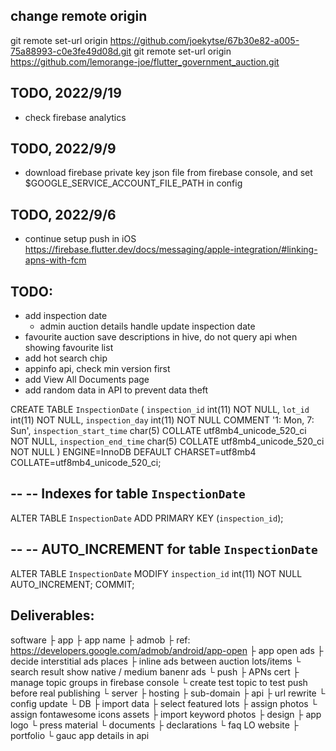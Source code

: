 ## change remote origin
git remote set-url origin https://github.com/joekytse/67b30e82-a005-75a88993-c0e3fe49d08d.git
git remote set-url origin https://github.com/lemorange-joe/flutter_government_auction.git

## TODO, 2022/9/19
- check firebase analytics
## TODO, 2022/9/9
- download firebase private key json file from firebase console, and set $GOOGLE_SERVICE_ACCOUNT_FILE_PATH in config
## TODO, 2022/9/6
- continue setup push in iOS
https://firebase.flutter.dev/docs/messaging/apple-integration/#linking-apns-with-fcm


## TODO:
- add inspection date
  - admin auction details handle update inspection date
- favourite auction save descriptions in hive, do not query api when showing favourite list 
- add hot search chip
- appinfo api, check min version first
- add View All Documents page
- add random data in API to prevent data theft

CREATE TABLE `InspectionDate` (
  `inspection_id` int(11) NOT NULL,
  `lot_id` int(11) NOT NULL,
  `inspection_day` int(11) NOT NULL COMMENT '1: Mon, 7: Sun',
  `inspection_start_time` char(5) COLLATE utf8mb4_unicode_520_ci NOT NULL,
  `inspection_end_time` char(5) COLLATE utf8mb4_unicode_520_ci NOT NULL
) ENGINE=InnoDB DEFAULT CHARSET=utf8mb4 COLLATE=utf8mb4_unicode_520_ci;

--
-- Indexes for table `InspectionDate`
--
ALTER TABLE `InspectionDate`
  ADD PRIMARY KEY (`inspection_id`);

--
-- AUTO_INCREMENT for table `InspectionDate`
--
ALTER TABLE `InspectionDate`
  MODIFY `inspection_id` int(11) NOT NULL AUTO_INCREMENT;
COMMIT;


## Deliverables:
software
├ app
  ├ app name
  ├ admob
    ├ ref: https://developers.google.com/admob/android/app-open
    ├ app open ads
    ├ decide interstitial ads places
    ├ inline ads between auction lots/items
    └ search result show native / medium banenr ads
  └ push
    ├ APNs cert
    ├ manage topic groups in firebase console
    └ create test topic to test push before real publishing
└ server
  ├ hosting
  ├ sub-domain
  ├ api
    ├ url rewrite
    └ config update
  └ DB
    ├ import data
    ├ select featured lots
    ├ assign photos
    └ assign fontawesome icons
assets
├ import keyword photos
├ design
  ├ app logo
  └ press material
└ documents
  ├ declarations
  └ faq
LO website
├ portfolio
└ gauc app details in api
